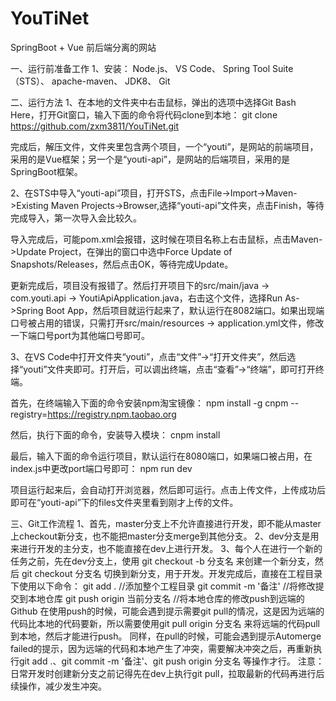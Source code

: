 # YouTiNet

SpringBoot + Vue 前后端分离的网站

一、运行前准备工作
1、安装：
Node.js、
VS Code、
Spring Tool Suite（STS）、
apache-maven、
JDK8、
Git

二、运行方法
1、在本地的文件夹中右击鼠标，弹出的选项中选择Git Bash Here，打开Git窗口，输入下面的命令将代码clone到本地：
git clone https://github.com/zxm3811/YouTiNet.git

完成后，解压文件，文件夹里包含两个项目，一个“youti”，是网站的前端项目，采用的是Vue框架；另一个是“youti-api”，是网站的后端项目，采用的是SpringBoot框架。


2、在STS中导入“youti-api”项目，打开STS，点击File->Import->Maven->Existing Maven Projects->Browser,选择“youti-api”文件夹，点击Finish，等待完成导入，第一次导入会比较久。

导入完成后，可能pom.xml会报错，这时候在项目名称上右击鼠标，点击Maven->Update Project，在弹出的窗口中选中Force Update of Snapshots/Releases，然后点击OK，等待完成Update。

更新完成后，项目没有报错了。然后打开项目下的src/main/java -> com.youti.api -> YoutiApiApplication.java，右击这个文件，选择Run As->Spring Boot App，然后项目就运行起来了，默认运行在8082端口。如果出现端口号被占用的错误，只需打开src/main/resources -> application.yml文件，修改一下端口号port为其他端口号即可。

3、在VS Code中打开文件夹“youti”，点击“文件”->“打开文件夹”，然后选择“youti”文件夹即可。打开后，可以调出终端，点击“查看”->“终端”，即可打开终端。

首先，在终端输入下面的命令安装npm淘宝镜像：
npm install -g cnpm --registry=https://registry.npm.taobao.org

然后，执行下面的命令，安装导入模块：
cnpm install

最后，输入下面的命令运行项目，默认运行在8080端口，如果端口被占用，在index.js中更改port端口号即可：
npm run dev

项目运行起来后，会自动打开浏览器，然后即可运行。点击上传文件，上传成功后即可在“youti-api”下的files文件夹里看到刚才上传的文件。

三、Git工作流程
1、首先，master分支上不允许直接进行开发，即不能从master上checkout新分支，也不能把master分支merge到其他分支。
2、dev分支是用来进行开发的主分支，也不能直接在dev上进行开发。
3、每个人在进行一个新的任务之前，先在dev分支上，使用 git checkout -b 分支名 来创建一个新分支，然后 git checkout 分支名 切换到新分支，用于开发。开发完成后，直接在工程目录下使用以下命令：
git add .    //添加整个工程目录
git commit -m '备注'    //将修改提交到本地仓库
git push origin 当前分支名   //将本地仓库的修改push到远端的Github
在使用push的时候，可能会遇到提示需要git pull的情况，这是因为远端的代码比本地的代码要新，所以需要使用git pull origin 分支名 来将远端的代码pull到本地，然后才能进行push。
同样，在pull的时候，可能会遇到提示Automerge failed的提示，因为远端的代码和本地产生了冲突，需要解决冲突之后，再重新执行git add .、git commit -m '备注'、git push origin 分支名 等操作才行。
注意：日常开发时创建新分支之前记得先在dev上执行git pull，拉取最新的代码再进行后续操作，减少发生冲突。
